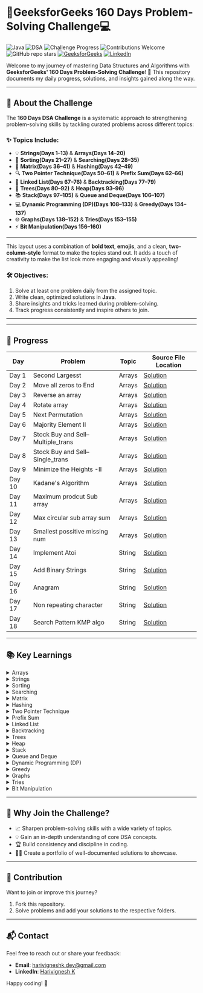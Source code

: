 # 🚀GeeksforGeeks 160 Days Problem-Solving Challenge💻  

![Java](https://img.shields.io/badge/Language-Java-orange)  ![DSA](https://img.shields.io/badge/Topic-Data%20Structures%20%26%20Algorithms-blue)  ![Challenge Progress](https://img.shields.io/badge/Progress-6%25-brightgreen)  ![Contributions Welcome](https://img.shields.io/badge/Contributions-Welcome-yellowgreen)  ![GitHub repo stars](https://img.shields.io/github/stars/Harivignesh-33/GFG-160?style=social)
[![GeeksforGeeks](https://img.shields.io/badge/GeeksforGeeks-Profile-blue)](https://www.geeksforgeeks.org/user/harivigne0ic2/)  [![LinkedIn](https://img.shields.io/badge/LinkedIn-YourProfile-blue)](https://linkedin.com/in/-hari-k)
 

Welcome to my journey of mastering Data Structures and Algorithms with **GeeksforGeeks' 160 Days Problem-Solving Challenge**! 🌟 This repository documents my daily progress, solutions, and insights gained along the way.

---

## 📖 About the Challenge  

The **160 Days DSA Challenge** is a systematic approach to strengthening problem-solving skills by tackling curated problems across different topics:

### **✨ Topics Include:**  

- 💡 **Strings(Days 1–13)** & **Arrays(Days 14–20)**  
- 🔄 **Sorting(Days 21–27)** & **Searching(Days 28–35)**  
- 🧩 **Matrix(Days 36–41)** & **Hashing(Days 42–49)**  
- 🔍 **Two Pointer Technique(Days 50–61)** & **Prefix Sum(Days 62–66)**  
- 🔗 **Linked List(Days  67–76)** & **Backtracking(Days 77–79)**  
- 🌳 **Trees(Days 80–92)** & **Heap(Days 93–96)**  
- 📚 **Stack(Days 97–105)** & **Queue and Deque(Days 106–107)**  
- 💻 **Dynamic Programming (DP)(Days 108–133)** & **Greedy(Days 134–137)**  
- 🌐 **Graphs(Days 138–152)** & **Tries(Days 153–155)**  
- ⚡ **Bit Manipulation(Days 156–160)**

---

This layout uses a combination of **bold text**, **emojis**, and a clean, **two-column-style** format to make the topics stand out. It adds a touch of creativity to make the list look more engaging and visually appealing!


### 🛠 Objectives:  
1. Solve at least one problem daily from the assigned topic.  
2. Write clean, optimized solutions in **Java**.  
3. Share insights and tricks learned during problem-solving.  
4. Track progress consistently and inspire others to join.  

---


---

## 📂 Progress  

| **Day**  | **Problem**                       | **Topic**           |**Source File Location**  |
|----------|-----------------------------------|---------------------|--------------------------|
| Day 1    | Second Largesst                   | Arrays              |[Solution](https://github.com/Harivignesh-33/GFG-160/blob/main/Array/Sec_largest.java)
| Day 2    | Move all zeros to End             | Arrays              |[Solution](https://github.com/Harivignesh-33/GFG-160/blob/main/Array/MoveZeroEnd.java)
| Day 3    | Reverse an array                  | Arrays              |[Solution](https://github.com/Harivignesh-33/GFG-160/blob/main/Array/Reverse.java) 
| Day 4    | Rotate array                      | Arrays              |[Solution](https://github.com/Harivignesh-33/GFG-160/blob/main/Array/Rotate.java)
| Day 5    | Next Permutation                  | Arrays              |[Solution](https://github.com/Harivignesh-33/GFG-160/blob/main/Array/nxt_permutation.java)
| Day 6    | Majority Element II               | Arrays              |[Solution](https://github.com/Harivignesh-33/GFG-160/blob/main/Array/Majority_II.java)
| Day 7    | Stock Buy and Sell–Multiple_trans | Arrays              |[Solution](https://github.com/Harivignesh-33/GFG-160/blob/main/Array/Stock_mul.java)
| Day 8    | Stock Buy and Sell–Single_trans   | Arrays              |[Solution](https://github.com/Harivignesh-33/GFG-160/blob/main/Array/Stock_one.java)
| Day 9    | Minimize the Heights -II          | Arrays              |[Solution](https://github.com/Harivignesh-33/GFG-160/blob/main/Array/Min_height.java)
| Day 10   | Kadane's Algorithm                | Arrays              |[Solution](https://github.com/Harivignesh-33/GFG-160/blob/main/Array/Kadanes_algo.java)
| Day 11   | Maximum prodcut Sub array         | Arrays              |[Solution](https://github.com/Harivignesh-33/GFG-160/blob/main/Array/max_product_subarray.java)
| Day 12   | Max circular sub array sum        | Arrays              |[Solution](https://github.com/Harivignesh-33/GFG-160/blob/main/Array/Max_circular_subarr_sum.java)
| Day 13   | Smallest  possitive missing num   | Arrays              |[Solution](https://github.com/Harivignesh-33/GFG-160/blob/main/Array/SmallPosMissing.java)
| Day 14   | Implement Atoi                    | String              |[Solution](https://github.com/Harivignesh-33/GFG-160/blob/main/String/Atoi.java)
| Day 15   | Add Binary Strings                | String              |[Solution](https://github.com/Harivignesh-33/GFG-160/blob/main/String/BinaryStr.java)
| Day 16   | Anagram                           | String              |[Solution](https://github.com/Harivignesh-33/GFG-160/blob/main/String/Anogram.java)
| Day 17   | Non repeating character           | String              |[Solution](https://github.com/Harivignesh-33/GFG-160/blob/main/String/uniq.java)
| Day 18   | Search Pattern KMP algo           | String              |[Solution](https://github.com/Harivignesh-33/GFG-160/blob/main/String/Search_Pattern.java)


---

## 📚 Key Learnings  
<details>
  <summary>Arrays</summary>
  
  ![Arrays](https://img.shields.io/badge/Topic-Arrays-ff6347)  
  - Optimizing search problems like **Second largest element**.  
  - Handling large data efficiently through sorting and sliding window techniques.  

</details>

<details>
  <summary>Strings</summary>
  
  ![Strings](https://img.shields.io/badge/Topic-Strings-1e90ff)  
  - Efficiently handling string manipulation using `StringBuilder`.  
  - Tackling edge cases in problems like converting strings to integers (`Atoi`).  

</details>

<details>
  <summary>Sorting</summary>
  
  ![Sorting](https://img.shields.io/badge/Topic-Sorting-32cd32)  
  - Implementing and optimizing different sorting algorithms.  
  - Understanding time complexities and when to use each sorting technique.  

</details>

<details>
  <summary>Searching</summary>
  
  ![Searching](https://img.shields.io/badge/Topic-Searching-ff1493)  
  - Applying binary search for fast lookups.  
  - Optimizing search problems with hash maps.  

</details>

<details>
  <summary>Matrix</summary>
  
  ![Matrix](https://img.shields.io/badge/Topic-Matrix-ffd700)  
  - Traversing matrices efficiently.  
  - Solving problems like **Spiral Matrix** and **Matrix Multiplication**.  

</details>

<details>
  <summary>Hashing</summary>
  
  ![Hashing](https://img.shields.io/badge/Topic-Hashing-8a2be2)  
  - Using hash maps to solve problems like **Two Sum**.  
  - Solving anagrams and frequency-based problems with hashing.  

</details>

<details>
  <summary>Two Pointer Technique</summary>
  
  ![Two Pointer](https://img.shields.io/badge/Topic-Two%20Pointer%20Technique-da70d6)  
  - Optimizing problems with two pointers, such as **Trapping Rainwater**.  
  - Sliding window problems with a constant or dynamic window size.  

</details>

<details>
  <summary>Prefix Sum</summary>
  
  ![Prefix Sum](https://img.shields.io/badge/Topic-Prefix%20Sum-ff8c00)  
  - Precomputing sums for optimized range sum queries.  
  - Solving subarray sum problems using prefix sums.  

</details>

<details>
  <summary>Linked List</summary>
  
  ![Linked List](https://img.shields.io/badge/Topic-Linked%20List-20b2aa)  
  - Reversing and merging linked lists.  
  - Solving problems like **Detecting a Cycle in a Linked List**.  

</details>

<details>
  <summary>Backtracking</summary>
  
  ![Backtracking](https://img.shields.io/badge/Topic-Backtracking-ff4500)  
  - Solving problems like **N-Queens** and **Sudoku Solver**.  
  - Generating all possible combinations and permutations.  

</details>

<details>
  <summary>Trees</summary>
  
  ![Trees](https://img.shields.io/badge/Topic-Trees-2e8b57)  
  - Traversing trees using different methods (in-order, pre-order, post-order).  
  - Solving problems like **Lowest Common Ancestor** and **Binary Tree Paths**.  

</details>

<details>
  <summary>Heap</summary>
  
  ![Heap](https://img.shields.io/badge/Topic-Heap-9932cc)  
  - Using heaps for problems like **Kth Largest Element**.  
  - Implementing priority queues and solving problems using heaps.  

</details>

<details>
  <summary>Stack</summary>
  
  ![Stack](https://img.shields.io/badge/Topic-Stack-ff00ff)  
  - Solving problems like **Valid Parentheses** and **Evaluate Reverse Polish Notation**.  
  - Implementing custom stack solutions for specific use cases.  

</details>

<details>
  <summary>Queue and Deque</summary>
  
  ![Queue](https://img.shields.io/badge/Topic-Queue%20and%20Deque-6495ed)  
  - Implementing queues using arrays or linked lists.  
  - Solving sliding window problems using deque.  

</details>

<details>
  <summary>Dynamic Programming (DP)</summary>
  
  ![DP](https://img.shields.io/badge/Topic-Dynamic%20Programming%20(DP)-dc143c)  
  - Solving problems like **Knapsack** and **Longest Increasing Subsequence**.  
  - Understanding optimal substructure and overlapping subproblems.  

</details>

<details>
  <summary>Greedy</summary>
  
  ![Greedy](https://img.shields.io/badge/Topic-Greedy-8b0000)  
  - Solving problems like **Activity Selection** and **Fractional Knapsack**.  
  - Optimizing greedy solutions for maximum/minimum results.  

</details>

<details>
  <summary>Graphs</summary>
  
  ![Graphs](https://img.shields.io/badge/Topic-Graphs-00fa9a)  
  - Implementing graph traversal techniques like BFS and DFS.  
  - Solving shortest path problems using **Dijkstra’s** algorithm.  

</details>

<details>
  <summary>Tries</summary>
  
  ![Tries](https://img.shields.io/badge/Topic-Tries-ff7f50)  
  - Implementing a trie for efficient prefix-based search.  
  - Solving problems like **Word Search** and **Autocomplete**.  

</details>

<details>
  <summary>Bit Manipulation</summary>
  
  ![Bit Manipulation](https://img.shields.io/badge/Topic-Bit%20Manipulation-20b2aa)  
  - Solving problems like **Single Number** and **Bitwise AND/OR**.  
  - Optimizing solutions with bitwise operations.  

</details>

---

## 🌟 Why Join the Challenge?  

- 📈 Sharpen problem-solving skills with a wide variety of topics.  
- 💡 Gain an in-depth understanding of core DSA concepts.  
- 🏆 Build consistency and discipline in coding.  
- 👨‍💻 Create a portfolio of well-documented solutions to showcase.  

---

## 🤝 Contribution  

Want to join or improve this journey?  
1. Fork this repository.  
2. Solve problems and add your solutions to the respective folders.  

---

## 📬 Contact  

Feel free to reach out or share your feedback:  
- **Email**: [harivigneshk.dev@gmail.com](mailto:harivigneshk.dev@gmail.com)  
- **LinkedIn**: [Harivignesh K](https://linkedin.com/in/-hari-k)  

Happy coding! 🚀
